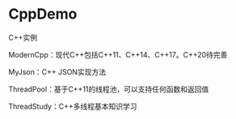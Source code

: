 # CppDemo

C++实例

ModernCpp：现代C++包括C++11、C++14、C++17。C++20待完善

MyJson：C++ JSON实现方法

ThreadPool：基于C++11的线程池，可以支持任何函数和返回值

ThreadStudy：C++多线程基本知识学习
